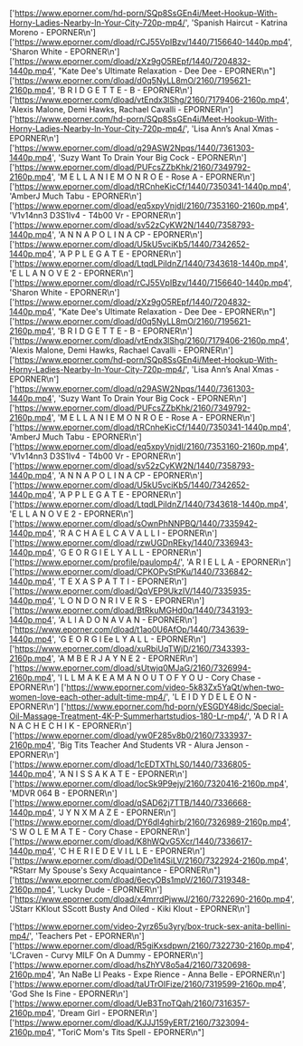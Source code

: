 ['https://www.eporner.com/hd-porn/SQp8SsGEn4i/Meet-Hookup-With-Horny-Ladies-Nearby-In-Your-City-720p-mp4/', 'Spanish Haircut - Katrina Moreno - EPORNER\n']
['https://www.eporner.com/dload/rCJ55VpIBzv/1440/7156640-1440p.mp4', 'Sharon White - EPORNER\n']
['https://www.eporner.com/dload/zXz9gO5REpf/1440/7204832-1440p.mp4', "Kate Dee's Ultimate Relaxation - Dee Dee - EPORNER\n"]
['https://www.eporner.com/dload/d0q5NyLL8mO/2160/7195621-2160p.mp4', 'B R I D G E T T E - B - EPORNER\n']
['https://www.eporner.com/dload/vtEndx3lShg/2160/7179406-2160p.mp4', 'Alexis Malone, Demi Hawks, Rachael Cavalli - EPORNER\n']
['https://www.eporner.com/hd-porn/SQp8SsGEn4i/Meet-Hookup-With-Horny-Ladies-Nearby-In-Your-City-720p-mp4/', 'Lisa Ann’s Anal Xmas - EPORNER\n']
['https://www.eporner.com/dload/q29ASW2Npqs/1440/7361303-1440p.mp4', 'Suzy Want To Drain Your Big Cock - EPORNER\n']
['https://www.eporner.com/dload/PUFcsZZbKhk/2160/7349792-2160p.mp4', 'M E L L A N I E M O N R O E - Rose A - EPORNER\n']
['https://www.eporner.com/dload/tRCnheKicCf/1440/7350341-1440p.mp4', 'AmberJ Much Tabu - EPORNER\n']
['https://www.eporner.com/dload/eq5xpyVnjdI/2160/7353160-2160p.mp4', 'V1v14nn3 D3S1lv4 - T4b00 Vr - EPORNER\n']
['https://www.eporner.com/dload/sv52zCyKW2N/1440/7358793-1440p.mp4', 'A N N A P O L I N A CP - EPORNER\n']
['https://www.eporner.com/dload/U5kU5vciKb5/1440/7342652-1440p.mp4', 'A P P L E G A T E - EPORNER\n']
['https://www.eporner.com/dload/LtqdLPiIdnZ/1440/7343618-1440p.mp4', 'E L L A N O V E 2 - EPORNER\n']
['https://www.eporner.com/dload/rCJ55VpIBzv/1440/7156640-1440p.mp4', 'Sharon White - EPORNER\n']
['https://www.eporner.com/dload/zXz9gO5REpf/1440/7204832-1440p.mp4', "Kate Dee's Ultimate Relaxation - Dee Dee - EPORNER\n"]
['https://www.eporner.com/dload/d0q5NyLL8mO/2160/7195621-2160p.mp4', 'B R I D G E T T E - B - EPORNER\n']
['https://www.eporner.com/dload/vtEndx3lShg/2160/7179406-2160p.mp4', 'Alexis Malone, Demi Hawks, Rachael Cavalli - EPORNER\n']
['https://www.eporner.com/hd-porn/SQp8SsGEn4i/Meet-Hookup-With-Horny-Ladies-Nearby-In-Your-City-720p-mp4/', 'Lisa Ann’s Anal Xmas - EPORNER\n']
['https://www.eporner.com/dload/q29ASW2Npqs/1440/7361303-1440p.mp4', 'Suzy Want To Drain Your Big Cock - EPORNER\n']
['https://www.eporner.com/dload/PUFcsZZbKhk/2160/7349792-2160p.mp4', 'M E L L A N I E M O N R O E - Rose A - EPORNER\n']
['https://www.eporner.com/dload/tRCnheKicCf/1440/7350341-1440p.mp4', 'AmberJ Much Tabu - EPORNER\n']
['https://www.eporner.com/dload/eq5xpyVnjdI/2160/7353160-2160p.mp4', 'V1v14nn3 D3S1lv4 - T4b00 Vr - EPORNER\n']
['https://www.eporner.com/dload/sv52zCyKW2N/1440/7358793-1440p.mp4', 'A N N A P O L I N A CP - EPORNER\n']
['https://www.eporner.com/dload/U5kU5vciKb5/1440/7342652-1440p.mp4', 'A P P L E G A T E - EPORNER\n']
['https://www.eporner.com/dload/LtqdLPiIdnZ/1440/7343618-1440p.mp4', 'E L L A N O V E 2 - EPORNER\n']
['https://www.eporner.com/dload/sOwnPhNNPBQ/1440/7335942-1440p.mp4', 'R A C H A E L C A V A L L I - EPORNER\n']
['https://www.eporner.com/dload/rzwUGDnREky/1440/7336943-1440p.mp4', 'G E O R G I E L Y A L L - EPORNER\n']
['https://www.eporner.com/profile/paulomp4/', 'A R I E L L A - EPORNER\n']
['https://www.eporner.com/dload/CPKOPvStPKu/1440/7336842-1440p.mp4', 'T E X A S P A T T I - EPORNER\n']
['https://www.eporner.com/dload/QqVEP9UkzIV/1440/7335935-1440p.mp4', 'L O N D O N R I V E R S - EPORNER\n']
['https://www.eporner.com/dload/BtRkuMGHd0q/1440/7343193-1440p.mp4', 'A L I A D O N A V A N - EPORNER\n']
['https://www.eporner.com/dload/t1ao0U6AfOp/1440/7343639-1440p.mp4', 'G E O R G I Ee L Y A L L - EPORNER\n']
['https://www.eporner.com/dload/xuRbiUqTWjD/2160/7343393-2160p.mp4', 'A M B E R J A Y N E 2 - EPORNER\n']
['https://www.eporner.com/dload/sUtwjq0MJaG/2160/7326994-2160p.mp4', 'I L L M A K E A M A N O U T O F Y O U - Cory Chase - EPORNER\n']
['https://www.eporner.com/video-5k83Zx5YaQt/when-two-women-love-each-other-adult-time-mp4/', 'L E I D Y D E L E O N - EPORNER\n']
['https://www.eporner.com/hd-porn/yESGDY48idc/Special-Oil-Massage-Treatment-4K-P-Summerhartstudios-180-Lr-mp4/', 'A D R I A N A C H E C H I K - EPORNER\n']
['https://www.eporner.com/dload/yw0F285v8b0/2160/7333937-2160p.mp4', 'Big Tits Teacher And Students VR - Alura Jenson - EPORNER\n']
['https://www.eporner.com/dload/1cEDTXThLS0/1440/7336805-1440p.mp4', 'A N I S S A K A T E - EPORNER\n']
['https://www.eporner.com/dload/IocSk9P9ejy/2160/7320416-2160p.mp4', 'MDVR 064 B - EPORNER\n']
['https://www.eporner.com/dload/qSAD62j7TTB/1440/7336668-1440p.mp4', 'J Y N X M A Z E - EPORNER\n']
['https://www.eporner.com/dload/DY6dl4ghirb/2160/7326989-2160p.mp4', 'S W O L E M A T E - Cory Chase - EPORNER\n']
['https://www.eporner.com/dload/K8hWQvG5Xcr/1440/7336617-1440p.mp4', 'C H E R I E D E V I L L E - EPORNER\n']
['https://www.eporner.com/dload/ODe1it4SiLV/2160/7322924-2160p.mp4', "RStarr My Spouse's Sexy Acquaintance - EPORNER\n"]
['https://www.eporner.com/dload/6ecyOBs1mpV/2160/7319348-2160p.mp4', 'Lucky Dude - EPORNER\n']
['https://www.eporner.com/dload/x4mrrdPjwwJ/2160/7322690-2160p.mp4', 'JStarr KKlout SScott Busty And Oiled - Kiki Klout - EPORNER\n']

['https://www.eporner.com/video-2yrz65u3yry/box-truck-sex-anita-bellini-mp4/', 'Teachers Pet - EPORNER\n']
['https://www.eporner.com/dload/R5giKxsdpwn/2160/7322730-2160p.mp4', 'LCraven - Curvy MILF On A Dummy - EPORNER\n']
['https://www.eporner.com/dload/hsZhYV8o5a4/2160/7320698-2160p.mp4', 'An NaBe Ll Peaks - Expe Rience - Anna Belle - EPORNER\n']
['https://www.eporner.com/dload/taUTrOIFize/2160/7319599-2160p.mp4', 'God She Is Fine - EPORNER\n']
['https://www.eporner.com/dload/UeB3TnoTQah/2160/7316357-2160p.mp4', 'Dream Girl - EPORNER\n']
['https://www.eporner.com/dload/KJJJ159yERT/2160/7323094-2160p.mp4', "ToriC Mom's Tits Spell - EPORNER\n"]
